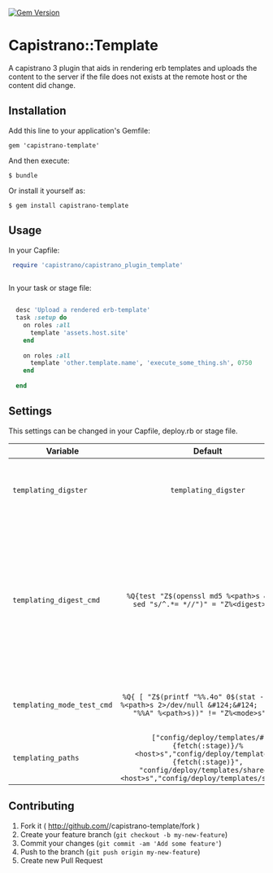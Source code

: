 [![Gem Version](https://badge.fury.io/rb/capistrano-template.svg)](http://badge.fury.io/rb/capistrano-template)

# Capistrano::Template 

A capistrano 3 plugin that aids in rendering erb templates and
uploads the content to the server if the file does not exists at
the remote host or the content did change. 

## Installation

Add this line to your application's Gemfile:

    gem 'capistrano-template'

And then execute:

    $ bundle

Or install it yourself as:

    $ gem install capistrano-template

## Usage

In your Capfile:

```ruby
 require 'capistrano/capistrano_plugin_template'
 
 ```
 
 In your task or stage file:
 
 ```ruby
 
   desc 'Upload a rendered erb-template'
   task :setup do     
     on roles :all       
       template 'assets.host.site'
     end
     
     on roles :all       
       template 'other.template.name', 'execute_some_thing.sh', 0750
     end
          
   end
 
 ```

## Settings

This settings can be changed in your Capfile, deploy.rb or stage file.

| Variable              | Default              | Description                                                           |
|-----------------------|:--------------------:|-----------------------------------------------------------------------|
|`templating_digster`   | `templating_digster` | Checksum algorythmous for rendered template to check for remote diffs |
|`templating_digest_cmd`| `%Q{test "Z$(openssl md5 %<path>s &#124; sed "s/^.*= *//")" = "Z%<digest>s" }` | Remote command to validate a digest. Format placeholders path is replaces by full `path` to the remote file and `digest` with the digest calculated in capistrano. |
|`templating_mode_test_cmd` | `%Q{ [ "Z$(printf "%%.4o" 0$(stat -c "%%a" %<path>s 2>/dev/null &#124;&#124;  stat -f "%%A" %<path>s))" != "Z%<mode>s" ] }` | Test command to check the remote file permissions. |
| `templating_paths` | `["config/deploy/templates/#{fetch(:stage)}/%<host>s","config/deploy/templates/#{fetch(:stage)}", "config/deploy/templates/shared/%<host>s","config/deploy/templates/shared"]`| Folder to look for a template to render. |


## Contributing

1. Fork it ( http://github.com/<my-github-username>/capistrano-template/fork )
2. Create your feature branch (`git checkout -b my-new-feature`)
3. Commit your changes (`git commit -am 'Add some feature'`)
4. Push to the branch (`git push origin my-new-feature`)
5. Create new Pull Request
